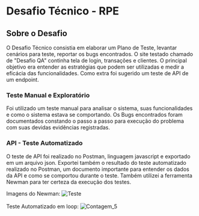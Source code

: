 # Desafio Técnico - RPE 

## Sobre o Desafio

O Desafio Técnico consistia em elaborar um Plano de Teste, levantar cenários para teste, reportar os bugs encontrados. 
O site testado chamado de "Desafio QA" continha tela de login, transações e clientes. 
O principal objetivo era entender as estratégias que podem ser utilizadas e medir a eficácia das funcionalidades. 
Como extra foi sugerido um teste de API de um endpoint. 

### Teste Manual e Exploratório

Foi utilizado um teste manual para analisar o sistema, suas funcionalidades  e como o sistema estava se comportando. 
Os Bugs encontrados foram documentados constando o passo a passo para execução do problema com suas devidas evidências registradas. 

### API - Teste Automatizado 

O teste de API foi realizado no Postman, linguagem javascript e exportado em um arquivo json. 
Exportei também o resultado do teste automatizado realizado no Postman, um documento importante para entender os dados da API
e como se comportou durante o teste. 
Também utilizei a ferramenta Newman para ter certeza da execução dos testes. 

Imagens do Newman: 
![Teste](https://github.com/adanisantana/desafio_tecnico_rpe/blob/eed221fa4a586682f81493369f75f18cc2fa699d/Teste%20API/Newman/teste_api_print.png)
<br>
</br>
Teste Automatizado em loop: 
![Contagem_5](https://github.com/adanisantana/desafio_tecnico_rpe/blob/eed221fa4a586682f81493369f75f18cc2fa699d/Teste%20API/Newman/test_api_count_5.png)
